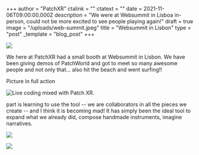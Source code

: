 +++
author = "PatchXR"
ctalink = ""
ctatext = ""
date = 2021-11-06T09:00:00.000Z
description = "We were at Websummit in Lisboa in-person, could not be more excited to see people playing again!"
draft = true
image = "/uploads/web-summit.jpeg"
title = "Websummit in Lisbon"
type = "post"
_template = "blog_post"
+++


![](/uploads/web-summit.jpeg)

We here at PatchXR had a small booth at Websummit in Lisbon. We have been giving demos of PatchWorld and got to meet so many awesome people and not only that... also hit the beach and went surfing!!

Picture in full action


![](/uploads/capture-d-ecran-2021-05-07-a-11-17-27.jpg "Live coding mixed with Patch XR.")

part is learning to use the tool -- we are collaborators in all the pieces we create -- and I think it is becoming mad! It has simply been the ideal tool to expand what we already did, compose handmade instruments, imagine narratives.

![](/uploads/desierta-mutek-05.jpg)

![](/uploads/desierta-mutek-02.jpg)
